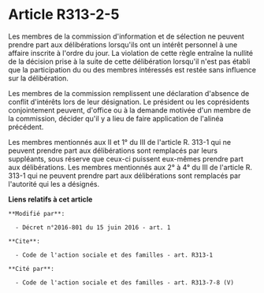 # Article R313-2-5

Les membres de la commission d'information et de sélection ne peuvent prendre part aux délibérations lorsqu'ils ont un
intérêt personnel à une affaire inscrite à l'ordre du jour. La violation de cette règle entraîne la nullité de la décision
prise à la suite de cette délibération lorsqu'il n'est pas établi que la participation du ou des membres intéressés est
restée sans influence sur la délibération. 

Les membres de la commission remplissent une déclaration d'absence de conflit d'intérêts lors de leur désignation. Le
président ou les coprésidents conjointement peuvent, d'office ou à la demande motivée d'un membre de la commission, décider
qu'il y a lieu de faire application de l'alinéa précédent. 

Les membres mentionnés aux II et 1° du III de l'article R. 313-1 qui ne peuvent prendre part aux délibérations sont remplacés
par leurs suppléants, sous réserve que ceux-ci puissent eux-mêmes prendre part aux délibérations. Les membres mentionnés aux
2° à 4° du III de l'article R. 313-1 qui ne peuvent prendre part aux délibérations sont remplacés par l'autorité qui les a
désignés.

**Liens relatifs à cet article**

	**Modifié par**:

	  - Décret n°2016-801 du 15 juin 2016 - art. 1

	**Cite**:

	  - Code de l'action sociale et des familles - art. R313-1

	**Cité par**:

	  - Code de l'action sociale et des familles - art. R313-7-8 (V)
